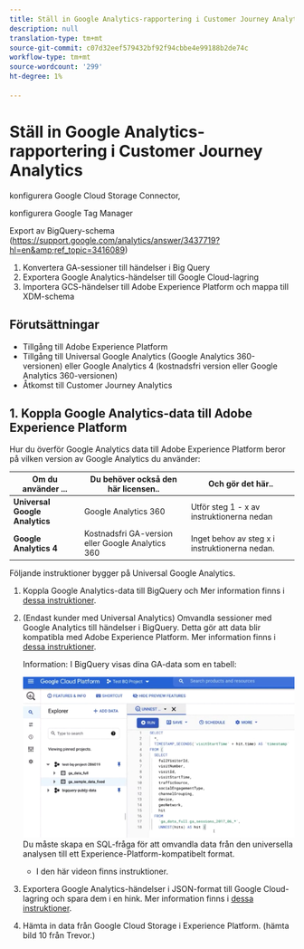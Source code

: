 ```yaml
---
title: Ställ in Google Analytics-rapportering i Customer Journey Analytics
description: null
translation-type: tm+mt
source-git-commit: c07d32eef579432bf92f94cbbe4e99188b2de74c
workflow-type: tm+mt
source-wordcount: '299'
ht-degree: 1%

---
```



# Ställ in Google Analytics-rapportering i Customer Journey Analytics

konfigurera Google Cloud Storage Connector,

konfigurera Google Tag Manager

Export av BigQuery-schema (https://support.google.com/analytics/answer/3437719?hl=en&amp;ref_topic=3416089)

1. Konvertera GA-sessioner till händelser i Big Query
1. Exportera Google Analytics-händelser till Google Cloud-lagring
1. Importera GCS-händelser till Adobe Experience Platform och mappa till XDM-schema

## Förutsättningar

* Tillgång till Adobe Experience Platform
* Tillgång till Universal Google Analytics (Google Analytics 360-versionen) eller Google Analytics 4 (kostnadsfri version eller Google Analytics 360-versionen)
* Åtkomst till Customer Journey Analytics

## 1. Koppla Google Analytics-data till Adobe Experience Platform

Hur du överför Google Analytics data till Adobe Experience Platform beror på vilken version av Google Analytics du använder:

| Om du använder ... | Du behöver också den här licensen.. | Och gör det här.. |
| --- | --- | --- |
| **Universal Google Analytics** | Google Analytics 360 | Utför steg 1 - x av instruktionerna nedan |
| **Google Analytics 4** | Kostnadsfri GA-version eller Google Analytics 360 | Inget behov av steg x i instruktionerna nedan. |

Följande instruktioner bygger på Universal Google Analytics.

1. Koppla Google Analytics-data till BigQuery och
Mer information finns i [dessa instruktioner](https://support.google.com/analytics/answer/3416092?hl=en).
1. (Endast kunder med Universal Analytics) Omvandla sessioner med Google Analytics till händelser i BigQuery. Detta gör att data blir kompatibla med Adobe Experience Platform. Mer information finns i [dessa instruktioner](https://support.google.com/analytics/answer/3437618?hl=en).

   Information: I BigQuery visas dina GA-data som en tabell:

   ![](assets/ga-bigquery.png)
Du måste skapa en SQL-fråga för att omvandla data från den universella analysen till ett Experience-Platform-kompatibelt format.
   * I den här videon finns instruktioner.

1. Exportera Google Analytics-händelser i JSON-format till Google Cloud-lagring och spara dem i en hink.
Mer information finns i [dessa instruktioner](https://support.google.com/analytics/answer/3437719?hl=en&amp;ref_topic=3416089).
1. Hämta in data från Google Cloud Storage i Experience Platform. (hämta bild 10 från Trevor.)

